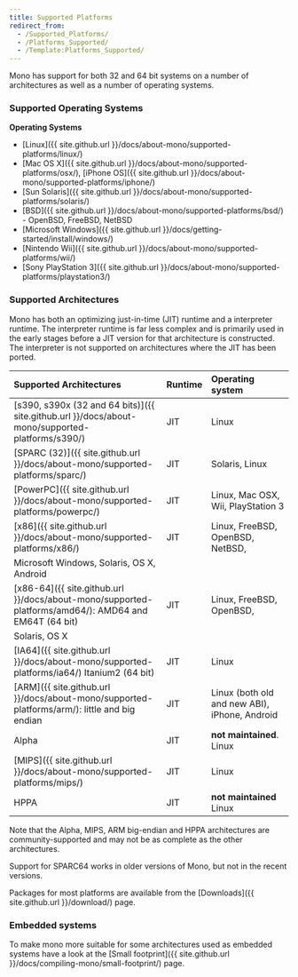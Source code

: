 ```yaml
---
title: Supported Platforms
redirect_from:
  - /Supported_Platforms/
  - /Platforms_Supported/
  - /Template:Platforms_Supported/
---
```


Mono has support for both 32 and 64 bit systems on a number of architectures as well as a number of operating systems.

### Supported Operating Systems

**Operating Systems**

-   [Linux]({{ site.github.url }}/docs/about-mono/supported-platforms/linux/)
-   [Mac OS X]({{ site.github.url }}/docs/about-mono/supported-platforms/osx/), [iPhone OS]({{ site.github.url }}/docs/about-mono/supported-platforms/iphone/)
-   [Sun Solaris]({{ site.github.url }}/docs/about-mono/supported-platforms/solaris/)
-   [BSD]({{ site.github.url }}/docs/about-mono/supported-platforms/bsd/) - OpenBSD, FreeBSD, NetBSD
-   [Microsoft Windows]({{ site.github.url }}/docs/getting-started/install/windows/)
-   [Nintendo Wii]({{ site.github.url }}/docs/about-mono/supported-platforms/wii/)
-   [Sony PlayStation 3]({{ site.github.url }}/docs/about-mono/supported-platforms/playstation3/)

### Supported Architectures

Mono has both an optimizing just-in-time (JIT) runtime and a interpreter runtime. The interpreter runtime is far less complex and is primarily used in the early stages before a JIT version for that architecture is constructed. The interpreter is not supported on architectures where the JIT has been ported.

|Supported Architectures|Runtime|Operating system|
|:----------------------|:------|:---------------|
|[s390, s390x (32 and 64 bits)]({{ site.github.url }}/docs/about-mono/supported-platforms/s390/)|JIT|Linux|
|[SPARC (32)]({{ site.github.url }}/docs/about-mono/supported-platforms/sparc/)|JIT|Solaris, Linux|
|[PowerPC]({{ site.github.url }}/docs/about-mono/supported-platforms/powerpc/)|JIT|Linux, Mac OSX, Wii, PlayStation 3|
|[x86]({{ site.github.url }}/docs/about-mono/supported-platforms/x86/)|JIT|Linux, FreeBSD, OpenBSD, NetBSD, 
 Microsoft Windows, Solaris, OS X, Android|
|[x86-64]({{ site.github.url }}/docs/about-mono/supported-platforms/amd64/): AMD64 and EM64T (64 bit)|JIT|Linux, FreeBSD, OpenBSD, 
Solaris, OS X|
|[IA64]({{ site.github.url }}/docs/about-mono/supported-platforms/ia64/) Itanium2 (64 bit)|JIT|Linux|
|[ARM]({{ site.github.url }}/docs/about-mono/supported-platforms/arm/): little and big endian|JIT|Linux (both old and new ABI), iPhone, Android|
|Alpha|JIT|**not maintained**. Linux|
|[MIPS]({{ site.github.url }}/docs/about-mono/supported-platforms/mips/)|JIT|Linux|
|HPPA|JIT|**not maintained** Linux|

Note that the Alpha, MIPS, ARM big-endian and HPPA architectures are community-supported and may not be as complete as the other architectures.

Support for SPARC64 works in older versions of Mono, but not in the recent versions.

 Packages for most platforms are available from the [Downloads]({{ site.github.url }}/download/) page.

### Embedded systems

To make mono more suitable for some architectures used as embedded systems have a look at the [Small footprint]({{ site.github.url }}/docs/compiling-mono/small-footprint/) page.
